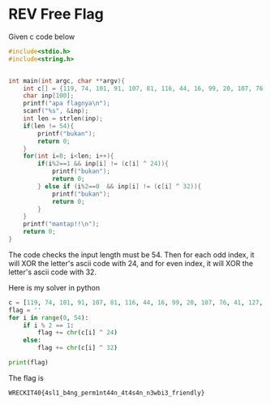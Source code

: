 # REV Free Flag

Given c code below

```c
#include<stdio.h>
#include<string.h>


int main(int argc, char **argv){
    int c[] = {119, 74, 101, 91, 107, 81, 116, 44, 16, 99, 20, 107, 76, 41, 127, 122, 20, 118, 71, 71, 80, 125, 82, 117, 17, 118, 84, 44, 20, 118, 127, 44, 84, 44, 83, 44, 78, 71, 78, 43, 87, 122, 73, 43, 127, 126, 82, 113, 69, 118, 68, 116, 89, 101};
    char inp[100];
    printf("apa flagnya\n");
    scanf("%s", &inp);
    int len = strlen(inp);
    if(len != 54){
        printf("bukan");
        return 0;
    }
    for(int i=0; i<len; i++){
        if(i%2==1 && inp[i] != (c[i] ^ 24)){
            printf("bukan");
            return 0;
        } else if (i%2==0  && inp[i] != (c[i] ^ 32)){
            printf("bukan");
            return 0;
        }
    }
    printf("mantap!!\n");
    return 0;
}
```

The code checks the input length must be 54. Then for each odd index, it will XOR the letter's ascii code with 24, and for even index, it will XOR the letter's ascii code with 32.

Here is my solver in python

```py
c = [119, 74, 101, 91, 107, 81, 116, 44, 16, 99, 20, 107, 76, 41, 127, 122, 20, 118, 71, 71, 80, 125, 82, 117, 17, 118, 84, 44, 20, 118, 127, 44, 84, 44, 83, 44, 78, 71, 78, 43, 87, 122, 73, 43, 127, 126, 82, 113, 69, 118, 68, 116, 89, 101]
flag = ''
for i in range(0, 54):
    if i % 2 == 1:
        flag += chr(c[i] ^ 24)
    else:
        flag += chr(c[i] ^ 32)

print(flag)
```
The flag is
```
WRECKIT40{4sl1_b4ng_perm1nt44n_4t4s4n_n3wbi3_friendly}
```